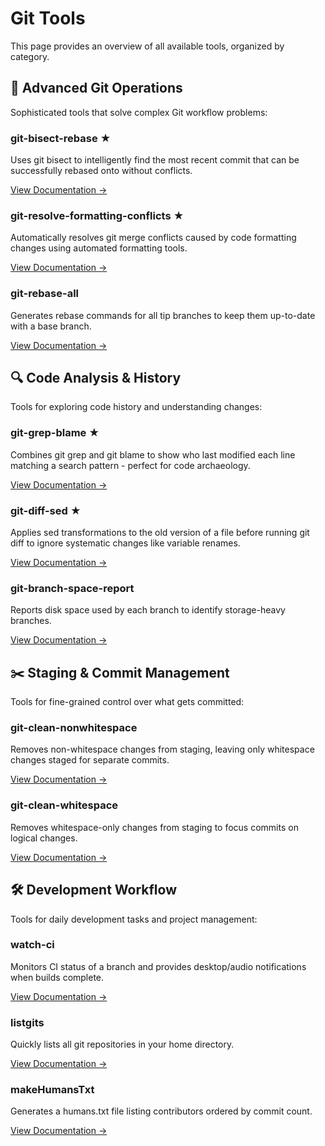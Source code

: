 # Git Tools

This page provides an overview of all available tools, organized by category.

## 🚀 Advanced Git Operations

Sophisticated tools that solve complex Git workflow problems:

### git-bisect-rebase ★

Uses git bisect to intelligently find the most recent commit that can be successfully rebased onto without conflicts.

[View Documentation →](tools/git-bisect-rebase)

### git-resolve-formatting-conflicts ★

Automatically resolves git merge conflicts caused by code formatting changes using automated formatting tools.

[View Documentation →](tools/git-resolve-formatting-conflicts)

### git-rebase-all

Generates rebase commands for all tip branches to keep them up-to-date with a base branch.

[View Documentation →](tools/git-rebase-all)

## 🔍 Code Analysis & History

Tools for exploring code history and understanding changes:

### git-grep-blame ★

Combines git grep and git blame to show who last modified each line matching a search pattern - perfect for code archaeology.

[View Documentation →](tools/git-grep-blame)

### git-diff-sed ★

Applies sed transformations to the old version of a file before running git diff to ignore systematic changes like variable renames.

[View Documentation →](tools/git-diff-sed)

### git-branch-space-report

Reports disk space used by each branch to identify storage-heavy branches.

[View Documentation →](tools/git-branch-space-report)

## ✂️ Staging & Commit Management

Tools for fine-grained control over what gets committed:

### git-clean-nonwhitespace

Removes non-whitespace changes from staging, leaving only whitespace changes staged for separate commits.

[View Documentation →](tools/git-clean-nonwhitespace)

### git-clean-whitespace

Removes whitespace-only changes from staging to focus commits on logical changes.

[View Documentation →](tools/git-clean-whitespace)

## 🛠️ Development Workflow

Tools for daily development tasks and project management:

### watch-ci

Monitors CI status of a branch and provides desktop/audio notifications when builds complete.

[View Documentation →](tools/watch-ci)

### listgits

Quickly lists all git repositories in your home directory.

[View Documentation →](tools/listgits)

### makeHumansTxt

Generates a humans.txt file listing contributors ordered by commit count.

[View Documentation →](tools/makeHumansTxt)
